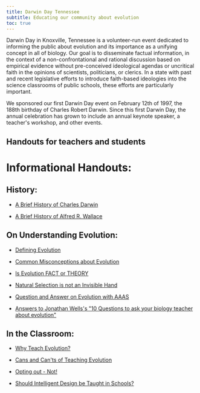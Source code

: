 ```yaml
---
title: Darwin Day Tennessee
subtitle: Educating our community about evolution
toc: true
---
```


Darwin Day in Knoxville, Tennessee is a volunteer-run event dedicated to informing the public about evolution and its importance as a unifying concept in all of biology. Our goal is to disseminate factual information, in the context of a non-confrontational and rational discussion based on empirical evidence without pre-conceived ideological agendas or uncritical faith in the opinions of scientists, politicians, or clerics. In a state with past and recent legislative efforts to introduce faith-based ideologies into the science classrooms of public schools, these efforts are particularly important.

We sponsored our first Darwin Day event on February 12th of 1997, the 188th birthday of Charles Robert Darwin. Since this first Darwin Day, the annual celebration has grown to include an annual keynote speaker, a teacher's workshop, and other events.

## Handouts for teachers and students

# Informational Handouts:

## History:

*   [A Brief History of Charles Darwin](handouts/A%20Brief%20History%20of%20Charles%20Darwin.pdf "A Brief History of Charles Darwin")

*   [A Brief History of Alfred R. Wallace](handouts/A%20Brief%20History%20of%20Alfred%20R.%20Wallace.pdf "A Brief History of Alfred R. Wallace")

## On Understanding Evolution:

*   [Defining Evolution](handouts/Defining%20Evolution.pdf "Defining Evolution")

*   [Common Misconceptions about Evolution](handouts/Common%20Misconceptions%20about%20Evolution.pdf "Common Misconceptions about Evolution")

*   [Is Evolution FACT or THEORY](handouts/Is%20Evolution%20FACT%20or%20THEORY.pdf "Is Evolution FACT or THEORY")

*   [Natural Selection is not an Invisible Hand](handouts/Natural%20Selection%20is%20not%20an%20Invisible%20Hand.pdf "Natural Selection is not an Invisible Hand")

*   [Question and Answer on Evolution with AAAS](handouts/QA%20Evolution%20AAAS.pdf "Question and Answer on Evolution with AAAS")

*   [Answers to Jonathan Wells's "10 Questions to ask your biology teacher about evolution"](handouts/Answers%20to%20Jonathan%20Wells_revised.pdf "Answers to Jonathan Wells's ")

## In the Classroom:

*   [Why Teach Evolution?](handouts/Why%20Teach%20Evolution.pdf "Why Teach Evolution?")

*   [Cans and Can'ts of Teaching Evolution](handouts/Cans%20and%20Can'ts%20of%20teaching%20evolution.pdf "Cans and Can'ts of Teaching Evolution")

*   [Opting out - Not!](handouts/Opting%20out%20-%20Not.pdf "Opting out - Not!")

*   [Should Intelligent Design be Taught in Schools?](handouts/Should%20ID%20be%20taught%20in%20schools.pdf "Should Intelligent Design be Taught in Schools?")
